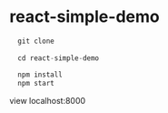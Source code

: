 # react-simple-demo

```js
  git clone
  
  cd react-simple-demo
  
  npm install
  npm start
```

view localhost:8000
